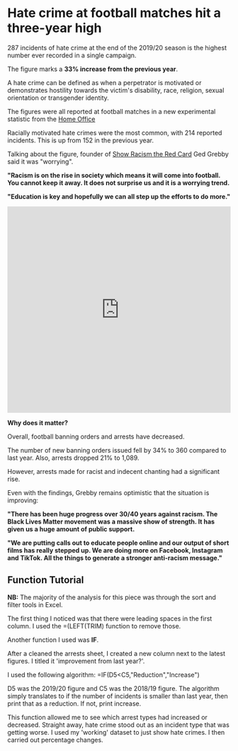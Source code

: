 # Hate crime at football matches hit a three-year high #

287 incidents of hate crime at the end of the 2019/20 season is the highest number ever recorded in a single campaign.

The figure marks a **33% increase from the previous year**.

A hate crime can be defined as when a perpetrator is motivated or demonstrates hostility towards the victim's disability, race, religion, sexual orientation or transgender identity. 

The figures were all reported at football matches in a new experimental statistic from the [Home Office](https://www.gov.uk/government/statistics/football-related-arrests-and-banning-orders-england-and-wales-2019-to-2020-season)

Racially motivated hate crimes were the most common, with 214 reported incidents. This is up from 152 in the previous year.

Talking about the figure, founder of [Show Racism the Red Card](https://www.theredcard.org/) Ged Grebby said it was "worrying".

**"Racism is on the rise in society which means it will come into football. You cannot keep it away. It does not surprise us and it is a worrying trend.**

**"Education is key and hopefully we can all step up the efforts to do more."**

<iframe title="Incidents by hate crime type" aria-label="chart" id="datawrapper-chart-FEANJ" src="https://datawrapper.dwcdn.net/FEANJ/3/" scrolling="no" frameborder="0" style="width: 0; min-width: 100% !important; border: none;" height="466"></iframe><script type="text/javascript">!function(){"use strict";window.addEventListener("message",(function(a){if(void 0!==a.data["datawrapper-height"])for(var e in a.data["datawrapper-height"]){var t=document.getElementById("datawrapper-chart-"+e)||document.querySelector("iframe[src*='"+e+"']");t&&(t.style.height=a.data["datawrapper-height"][e]+"px")}}))}();
</script>

**Why does it matter?**

Overall, football banning orders and arrests have decreased. 

The number of new banning orders issued fell by 34% to 360 compared to last year. Also, arrests dropped 21% to 1,089.

However, arrests made for racist and indecent chanting had a significant rise. 

<div class="flourish-embed flourish-chart" data-src="visualisation/3893202" data-url="https://flo.uri.sh/visualisation/3893202/embed" aria-label=""><script src="https://public.flourish.studio/resources/embed.js"></script></div>

Even with the findings, Grebby remains optimistic that the situation is improving:

**"There has been huge progress over 30/40 years against racism. The Black Lives Matter movement was a massive show of strength. It has given us a huge amount of public support.**

**"We are putting calls out to educate people online and our output of short films has really stepped up. We are doing more on Facebook, Instagram and TikTok. All the things to generate a stronger anti-racism message."**

## Function Tutorial ##

**NB:** The majority of the analysis for this piece was through the sort and filter tools in Excel.

The first thing I noticed was that there were leading spaces in the first column. I used the =(LEFT(TRIM) function to remove those.

Another function I used was **IF**.

After a cleaned the arrests sheet, I created a new column next to the latest figures. I titled it 'improvement from last year?'.

I used the following algorithm: =IF(D5<C5,"Reduction","Increase")

D5 was the 2019/20 figure and C5 was the 2018/19 figure. The algorithm simply translates to if the number of incidents is smaller than last year, then print that as a reduction. If not, print increase.

This function allowed me to see which arrest types had increased or decreased. Straight away, hate crime stood out as an incident type that was getting worse.
I used my 'working' dataset to just show hate crimes. I then carried out percentage changes.

